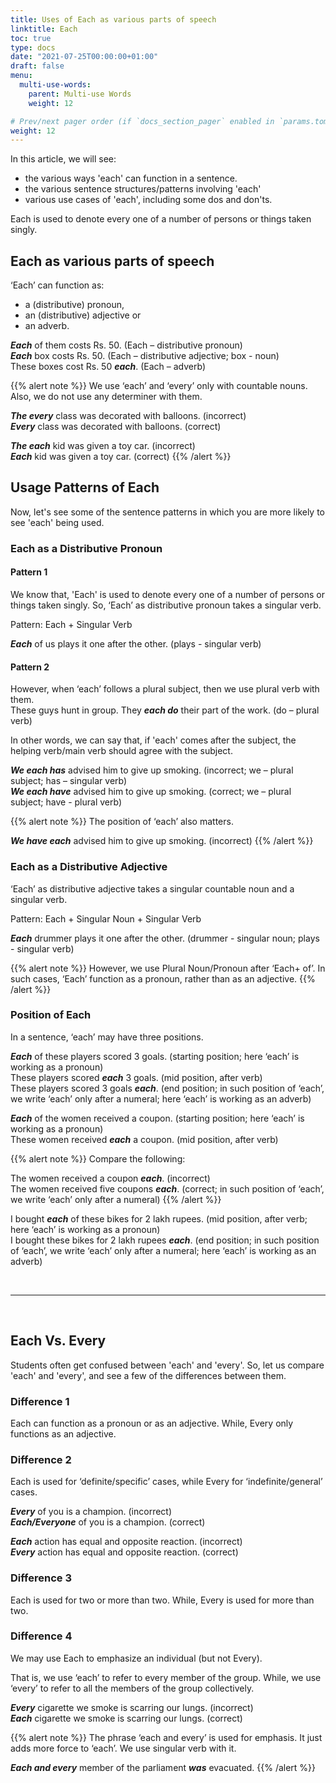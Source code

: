 ```yaml
---
title: Uses of Each as various parts of speech
linktitle: Each
toc: true
type: docs
date: "2021-07-25T00:00:00+01:00"
draft: false
menu:
  multi-use-words:
    parent: Multi-use Words
    weight: 12

# Prev/next pager order (if `docs_section_pager` enabled in `params.toml`)
weight: 12
---
```


In this article, we will see:
* the various ways 'each' can function in a sentence.
* the various sentence structures/patterns involving 'each'
* various use cases of 'each', including some dos and don'ts. 

Each is used to denote every one of a number of persons or things taken singly.

## Each as various parts of speech

‘Each’ can function as:
* a (distributive) pronoun, 
* an (distributive) adjective or 
* an adverb.

***Each*** of them costs Rs. 50. (Each – distributive pronoun) <br>
***Each*** box costs Rs. 50. (Each – distributive adjective; box - noun) <br>
These boxes cost Rs. 50 ***each***. (Each – adverb)

{{% alert note %}}
We use ‘each’ and ‘every’ only with countable nouns. Also, we do not use any determiner with them. 

***<span class="mak-text-color-incorrect">The every</span>*** class was decorated with balloons. (incorrect) <br>
***<span class="mak-text-color">Every</span>*** class was decorated with balloons. (correct)

***<span class="mak-text-color-incorrect">The each</span>*** kid was given a toy car. (incorrect) <br>
***<span class="mak-text-color">Each</span>*** kid was given a toy car. (correct)
{{% /alert %}} 


## Usage Patterns of Each

Now, let's see some of the sentence patterns in which you are more likely to see 'each' being used. 

### Each as a Distributive Pronoun 

#### Pattern 1

We know that, 'Each' is used to denote every one of a number of persons or things taken singly. So, ‘Each’ as distributive pronoun takes a singular verb.

Pattern: Each + Singular Verb

***Each*** of us plays it one after the other. (plays - singular verb)

#### Pattern 2

However, when ‘each’ follows a plural subject, then we use plural verb with them. <br>
These guys hunt in group. They ***each do*** their part of the work. (do – plural verb)

In other words, we can say that, if 'each' comes after the subject, the helping verb/main verb should agree with the subject.

***<span class="mak-text-color-incorrect">We each has</span>*** advised him to give up smoking. (incorrect; we – plural subject; has – singular verb) <br>
***<span class="mak-text-color">We each have</span>*** advised him to give up smoking. (correct; we – plural subject; have - plural verb)

{{% alert note %}}
The position of ‘each’ also matters. 

***<span class="mak-text-color-incorrect">We have each</span>*** advised him to give up smoking. (incorrect)
{{% /alert %}}


### Each as a Distributive Adjective 

‘Each’ as distributive adjective takes a singular countable noun and a singular verb.

Pattern: Each + Singular Noun + Singular Verb

***Each*** drummer plays it one after the other. (drummer - singular noun; plays - singular verb)

{{% alert note %}}
However, we use Plural Noun/Pronoun after ‘Each+ of’. In such cases, ‘Each’ function as a pronoun, rather than as an adjective. 
{{% /alert %}}


### Position of Each

In a sentence, ‘each’ may have three positions.

***Each*** of these players scored 3 goals. (starting position; here ‘each’ is working as a pronoun) <br>
These players scored ***each*** 3 goals. (mid position, after verb) <br>
These players scored 3 goals ***each***. (end position; in such position of ‘each’, we write ‘each’ only after a numeral; here ‘each’ is working as an adverb)

***Each*** of the women received a coupon. (starting position; here ‘each’ is working as a pronoun) <br>
These women received ***each*** a coupon. (mid position, after verb)

{{% alert note %}}
Compare the following:

The women received a coupon ***<span class="mak-text-color-incorrect">each</span>***. (incorrect) <br>
The women received five coupons ***<span class="mak-text-color">each</span>***. (correct; in such position of ‘each’, we write ‘each’ only after a numeral)
{{% /alert %}}

I bought ***each*** of these bikes for 2 lakh rupees. (mid position, after verb; here ‘each’ is working as a pronoun) <br>
I bought these bikes for 2 lakh rupees ***each***. (end position; in such position of ‘each’, we write ‘each’ only after a numeral; here ‘each’ is working as an adverb)

<br><hr><br>

## Each Vs. Every

Students often get confused between 'each' and 'every'. So, let us compare 'each' and 'every', and see a few of the differences between them. 

### Difference 1

Each can function as a pronoun or as an adjective. While, Every only functions as an adjective.

### Difference 2

Each is used for ‘definite/specific’ cases, while Every for ‘indefinite/general’ cases. 

***<span class="mak-text-color-incorrect">Every</span>*** of you is a champion. (incorrect) <br>
***<span class="mak-text-color">Each/Everyone</span>*** of you is a champion. (correct)

***<span class="mak-text-color-incorrect">Each</span>*** action has equal and opposite reaction. (incorrect) <br>
***<span class="mak-text-color">Every</span>*** action has equal and opposite reaction. (correct)

### Difference 3

Each is used for two or more than two. While, Every is used for more than two. 

### Difference 4

We may use Each to emphasize an individual (but not Every).

That is, we use ‘each’ to refer to every member of the group. While, we use ‘every’ to refer to all the members of the group collectively. 

***<span class="mak-text-color-incorrect">Every</span>*** cigarette we smoke is scarring our lungs. (incorrect) <br>
***<span class="mak-text-color">Each</span>*** cigarette we smoke is scarring our lungs. (correct)

{{% alert note %}}
The phrase ‘each and every’ is used for emphasis. It just adds more force to ‘each’. We use singular verb with it.

***Each and every*** member of the parliament ***was*** evacuated.
{{% /alert %}}

<!-- Commented out for ebook sake -->
<!-- ### Difference 5

We use Every (not Each) with Practically, Nearly, Almost.

Practically, Nearly, Almost .....  + Each/Every + Noun + ..........

I know ***<span class="mak-text-color-incorrect">practically/nearly each</span>*** scientist in India. (incorrect) <br>
I know ***<span class="mak-text-color">practically/nearly every</span>*** scientist in India. (correct)

***Practically every*** part of the neem tree is used in Ayurveda.

### Difference 6

We do not use ‘each’ for time-interval. 

Take medicine after ***<span class="mak-text-color-incorrect">each</span>*** five hours.(incorrect) <br>
Take medicine after ***<span class="mak-text-color">every</span>*** five hours. (correct)


## Each Vs. Either

Each – each individual in the collection of two or more. <br>
Either – one individual in a collection of two. 

In ‘either’ we talk about only one item in the group, while in ‘each’ we talk about each item in the group.  -->

